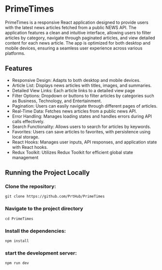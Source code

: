 # PrimeTimes
PrimeTimes is a responsive React application designed to provide users with the latest news articles fetched from a public NEWS API. The application features a clean and intuitive interface, allowing users to filter articles by category, navigate through paginated articles, and view detailed content for each news article. The app is optimized for both desktop and mobile devices, ensuring a seamless user experience across various platforms.

## Features

- Responsive Design: Adapts to both desktop and mobile devices.
- Article List: Displays news articles with titles, images, and summaries.
- Detailed View Links: Each article links to a detailed view page
- Filter Options: Dropdown or buttons to filter articles by categories such as Business, Technology, and Entertainment.
- Pagination: Users can easily navigate through different pages of articles.
- Real-Time Data: Fetches news articles from a public news API.
- Error Handling: Manages loading states and handles errors during API calls effectively.
- Search Functionality: Allows users to search for articles by keywords.
- Favorites: Users can save articles to favorites, with persistence using local storage.
- React Hooks: Manages user inputs, API responses, and application state with React hooks.
- Redux Toolkit: Utilizes Redux Toolkit for efficient global state management

## Running the Project Locally

### Clone the repository: 
 ```
git clone https://github.com/PrtHub/PrimeTimes
```

### Navigate to the project directory
``` 
cd PrimeTimes
```

### Install the dependencies:
```
npm install
```

### start the development server:
```
npm run dev
```
